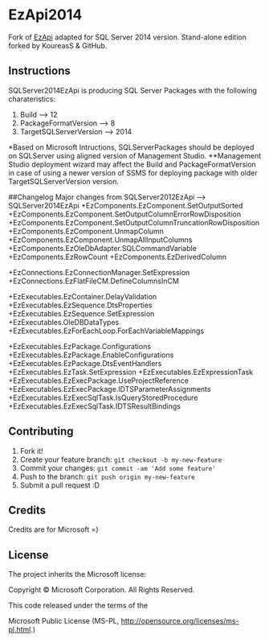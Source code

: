 # EzApi2014

Fork of [EzApi](http://sqlsrvintegrationsrv.codeplex.com/releases/view/21238) adapted for SQL Server 2014 version. Stand-alone edition forked by KoureasS & GitHub.

## Instructions
SQLServer2014EzApi is producing SQL Server Packages with the following charateristics:
1. Build --> 12
2. PackageFormatVersion --> 8
3. TargetSQLServerVersion --> 2014

*Based on Microsoft Intructions, SQLServerPackages should be deployed on SQLServer using aligned version of Management Studio.
**Management Studio deployment wizard may affect the Build and PackageFormatVersion in case of using a newer version of SSMS for deploying package with older TargetSQLServerVersion version.

##Changelog
Major changes from SQLServer2012EzApi --> SQLServer2014EzApi
+EzComponents.EzComponent.SetOutputSorted
+EzComponents.EzComponent.SetOutputColumnErrorRowDisposition
+EzComponents.EzComponent.SetOutputColumnTruncationRowDisposition
+EzComponents.EzComponent.UnmapColumn
+EzComponents.EzComponent.UnmapAllInputColumns
+EzComponents.EzOleDbAdapter.SQLCommandVariable
+EzComponents.EzRowCount
+EzComponents.EzDerivedColumn

+EzConnections.EzConnectionManager.SetExpression
+EzConnections.EzFlatFileCM.DefineColumnsInCM

+EzExecutables.EzContainer.DelayValidation
+EzExecutables.EzSequence.DtsProperties
+EzExecutables.EzSequence.SetExpression
+EzExecutables.OleDBDataTypes
+EzExecutables.EzForEachLoop.ForEachVariableMappings

+EzExecutables.EzPackage.Configurations
+EzExecutables.EzPackage.EnableConfigurations
+EzExecutables.EzPackage.DtsEventHandlers
+EzExecutables.EzTask.SetExpression
+EzExecutables.EzExpressionTask
+EzExecutables.EzExecPackage.UseProjectReference
+EzExecutables.EzExecPackage.IDTSParameterAssignments
+EzExecutables.EzExecSqlTask.IsQueryStoredProcedure
+EzExecutables.EzExecSqlTask.IDTSResultBindings

## Contributing

1. Fork it!
2. Create your feature branch: `git checkout -b my-new-feature`
3. Commit your changes: `git commit -am 'Add some feature'`
4. Push to the branch: `git push origin my-new-feature`
5. Submit a pull request :D

## Credits

Credits are for Microsoft =)

## License

The project inherits the Microsoft license: 

Copyright © Microsoft Corporation.  All Rights Reserved.

This code released under the terms of the 

Microsoft Public License (MS-PL, http://opensource.org/licenses/ms-pl.html.)
